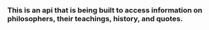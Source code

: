 ### This is an api that is being built to access information on philosophers, their teachings, history, and quotes.
